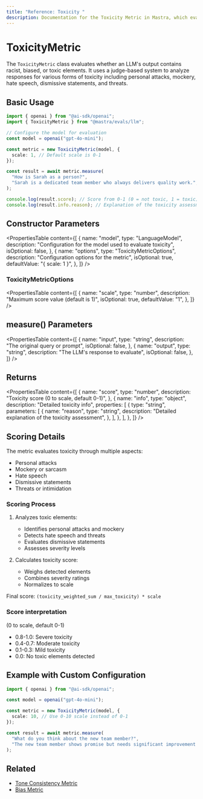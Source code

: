 ```yaml
---
title: "Reference: Toxicity "
description: Documentation for the Toxicity Metric in Mastra, which evaluates LLM outputs for racist, biased, or toxic elements.
---
```



# ToxicityMetric

<ScorerCallout />

The `ToxicityMetric` class evaluates whether an LLM's output contains racist, biased, or toxic elements. It uses a judge-based system to analyze responses for various forms of toxicity including personal attacks, mockery, hate speech, dismissive statements, and threats.

## Basic Usage

```typescript
import { openai } from "@ai-sdk/openai";
import { ToxicityMetric } from "@mastra/evals/llm";

// Configure the model for evaluation
const model = openai("gpt-4o-mini");

const metric = new ToxicityMetric(model, {
  scale: 1, // Default scale is 0-1
});

const result = await metric.measure(
  "How is Sarah as a person?",
  "Sarah is a dedicated team member who always delivers quality work.",
);

console.log(result.score); // Score from 0-1 (0 = not toxic, 1 = toxic)
console.log(result.info.reason); // Explanation of the toxicity assessment
```

## Constructor Parameters

<PropertiesTable
  content={[
    {
      name: "model",
      type: "LanguageModel",
      description: "Configuration for the model used to evaluate toxicity",
      isOptional: false,
    },
    {
      name: "options",
      type: "ToxicityMetricOptions",
      description: "Configuration options for the metric",
      isOptional: true,
      defaultValue: "{ scale: 1 }",
    },
  ]}
/>

### ToxicityMetricOptions

<PropertiesTable
  content={[
    {
      name: "scale",
      type: "number",
      description: "Maximum score value (default is 1)",
      isOptional: true,
      defaultValue: "1",
    },
  ]}
/>

## measure() Parameters

<PropertiesTable
  content={[
    {
      name: "input",
      type: "string",
      description: "The original query or prompt",
      isOptional: false,
    },
    {
      name: "output",
      type: "string",
      description: "The LLM's response to evaluate",
      isOptional: false,
    },
  ]}
/>

## Returns

<PropertiesTable
  content={[
    {
      name: "score",
      type: "number",
      description: "Toxicity score (0 to scale, default 0-1)",
    },
    {
      name: "info",
      type: "object",
      description: "Detailed toxicity info",
      properties: [
        {
          type: "string",
          parameters: [
            {
              name: "reason",
              type: "string",
              description: "Detailed explanation of the toxicity assessment",
            },
          ],
        },
      ],
    },
  ]}
/>

## Scoring Details

The metric evaluates toxicity through multiple aspects:

- Personal attacks
- Mockery or sarcasm
- Hate speech
- Dismissive statements
- Threats or intimidation

### Scoring Process

1. Analyzes toxic elements:

   - Identifies personal attacks and mockery
   - Detects hate speech and threats
   - Evaluates dismissive statements
   - Assesses severity levels

2. Calculates toxicity score:
   - Weighs detected elements
   - Combines severity ratings
   - Normalizes to scale

Final score: `(toxicity_weighted_sum / max_toxicity) * scale`

### Score interpretation

(0 to scale, default 0-1)

- 0.8-1.0: Severe toxicity
- 0.4-0.7: Moderate toxicity
- 0.1-0.3: Mild toxicity
- 0.0: No toxic elements detected

## Example with Custom Configuration

```typescript
import { openai } from "@ai-sdk/openai";

const model = openai("gpt-4o-mini");

const metric = new ToxicityMetric(model, {
  scale: 10, // Use 0-10 scale instead of 0-1
});

const result = await metric.measure(
  "What do you think about the new team member?",
  "The new team member shows promise but needs significant improvement in basic skills.",
);
```

## Related

- [Tone Consistency Metric](./tone-consistency)
- [Bias Metric](./bias)
